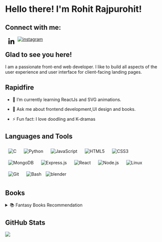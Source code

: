 # Hello there! I'm Rohit Rajpurohit!  
  
## Connect with me:  
 
<a href="https://linkedin.com/in/rohit1102" target="_blank"><img align="left"  style="margin-left: 5px;" alt="linkedin" width="30px" src="https://github.com/rohit-rajpurohit/rohit-rajpurohit/blob/main/images/linkedin.svg" /></a> 
<a href="https://www.instagram.com/an_ecstatic_aesthete/" target="_blank"><img style="margin-left: 5px;" alt="instagram" width="30px" src="https://cdn.jsdelivr.net/gh/rohit-rajpurohit/rohit-rajpurohit@main/images/instagram.svg" /></a> 

## Glad to see you here!  
I am a passionate front-end web developer. I like to build all aspects of the user experience and user interface for client-facing landing pages.


## Rapidfire  
- 🌱 I’m currently learning ReactJs and SVG animations. 
  

- 💬 Ask me about frontend development,UI design and books.
  

- ⚡️ Fun fact: I love doodling and K-dramas 


## Languages and Tools  
<div align="left">  
<img style="margin: 10px" src="https://profilinator.rishav.dev/skills-assets/c-original.svg" alt="C" height="40" />
<img style="margin: 10px" src="https://profilinator.rishav.dev/skills-assets/python-original.svg" alt="Python" height="40" />
<img style="margin: 10px" src="https://profilinator.rishav.dev/skills-assets/javascript-original.svg" alt="JavaScript" height="40" />
<img style="margin: 10px" src="https://profilinator.rishav.dev/skills-assets/html5-original-wordmark.svg" alt="HTML5" height="40" />
<img style="margin: 10px" src="https://profilinator.rishav.dev/skills-assets/css3-original-wordmark.svg" alt="CSS3" height="40" />           
<img style="margin: 10px" src="https://profilinator.rishav.dev/skills-assets/mongodb-original-wordmark.svg" alt="MongoDB" height="40" /> 
<img style="margin: 10px" src="https://profilinator.rishav.dev/skills-assets/express-original-wordmark.svg" alt="Express.js" height="40" /> 
<img style="margin: 10px" src="https://profilinator.rishav.dev/skills-assets/react-original-wordmark.svg" alt="React" height="40" />  
<img style="margin: 10px" src="https://profilinator.rishav.dev/skills-assets/nodejs-original-wordmark.svg" alt="Node.js" height="40" />    
<img style="margin: 10px" src="https://profilinator.rishav.dev/skills-assets/linux-original.svg" alt="Linux" height="40" />  
<img style="margin: 10px" src="https://profilinator.rishav.dev/skills-assets/git-scm-icon.svg" alt="Git" height="40" />
<img style="margin: 10px" src="https://profilinator.rishav.dev/skills-assets/gnu_bash-icon.svg" alt="Bash" height="40" />  
<img src="https://download.blender.org/branding/community/blender_community_badge_white.svg" alt="blender" height="40"/>
</div>  

## Books
<details>
<summary>📚 Fantasy Books Recommendation</summary>
  
* [Grisha Trilogy](https://grishaverse.com/the-shadow-and-bone-trilogy-by-leigh-bardugo/)
* [Six of Crows Duology](https://grishaverse.com/the-six-of-crows-duology-by-leigh-bardugo/)
* [The Nevernight Chronicle](https://jaykristoff.com/books/the-nevernight-chronicle/)
* [Percy Jackson](https://rickriordan.com/series/percy-jackson-and-the-olympians/)

</details>

## GitHub Stats  
<div ><img src="https://github-readme-stats.vercel.app/api?username=rohit-rajpurohit&show_icons=true&hide=issues&theme=merko&&count_private=truelocale=en" style="width: 80%" /></div>
